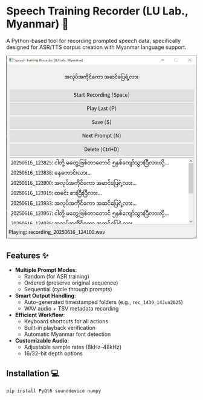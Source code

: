 # Speech Training Recorder (LU Lab., Myanmar) 🎤

A Python-based tool for recording prompted speech data, specifically designed for ASR/TTS corpus creation with Myanmar language support.

![Application Screenshot](https://github.com/ye-kyaw-thu/LU_Lab_Intern3_2025/blob/main/tools/recorder/recorder_UI.png)

## Features ✨

- **Multiple Prompt Modes**: 
  - Random (for ASR training)
  - Ordered (preserve original sequence)
  - Sequential (cycle through prompts)
- **Smart Output Handling**:
  - Auto-generated timestamped folders (e.g., `rec_1439_14Jun2025`)
  - WAV audio + TSV metadata recording
- **Efficient Workflow**:
  - Keyboard shortcuts for all actions
  - Built-in playback verification
  - Automatic Myanmar font detection
- **Customizable Audio**:
  - Adjustable sample rates (8kHz-48kHz)
  - 16/32-bit depth options

## Installation 💻

```bash
pip install PyQt6 sounddevice numpy
